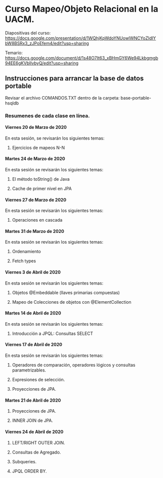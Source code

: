# Curso Mapeo/Objeto Relacional en la UACM.

Diapositivas del curso: 
https://docs.google.com/presentation/d/1WQhjKpWdoYNUowlWNCYoZIdIYbW8BSRx3_zJPoEfem4/edit?usp=sharing

Temario: 
https://docs.google.com/document/d/1s48O7It63_xBHmGY6We94Lkbgmgb94EE6gKVbIIvbyQ/edit?usp=sharing

## Instrucciones para arrancar la base de datos portable
Revisar el archivo COMANDOS.TXT dentro de la carpeta: base-portable-hsqldb

### Resumenes de cada clase en línea.

#### Viernes 20 de Marzo de 2020

En esta sesión, se revisarán los siguientes temas:

1. Ejercicios de mapeos N-N

#### Martes 24 de  Marzo de 2020

En esta sesión se revisarán los siguientes temas:

1. El método toString() de Java

2. Cache de primer nivel en JPA


#### Viernes 27 de  Marzo de 2020

En esta sesión se revisarán los siguientes temas:

1. Operaciones en cascada


#### Martes 31 de Marzo de 2020

En esta sesión se revisarán los siguientes temas:

1. Ordenamiento

2. Fetch types

#### Viernes 3 de Abril de 2020

En esta sesión se revisarán los siguientes temas:

1. Objetos @Embeddable (llaves primarias compuestas)

2. Mapeo de Colecciones de objetos con @ElementCollection

#### Martes 14 de Abril de 2020

En esta sesión se revisarán los siguientes temas:

1. Introducción a JPQL: Consultas SELECT

#### Viernes 17 de Abril de 2020

En esta sesión se revisarán los siguientes temas:

1. Operadores de comparación, operadores lógicos y consultas parametrizables.

2. Expresiones de selección.

3. Proyecciones de JPA.

#### Martes 21 de Abril de 2020

1. Proyecciones de JPA.

2. INNER JOIN de JPA.


#### Viernes 24 de Abril de 2020

1. LEFT/RIGHT OUTER JOIN.

2. Consultas de Agregado.

3. Subqueries.

4. JPQL ORDER BY.